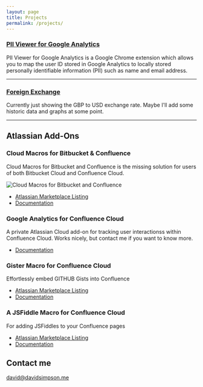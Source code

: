 ```yaml
---
layout: page
title: Projects
permalink: /projects/
---
```



### [PII Viewer for Google Analytics](/pii-viewer-for-google-analytics/) 
PII Viewer for Google Analytics is a Google Chrome extension which allows you to map the user ID stored in Google Analytics to locally stored personally identifiable information (PII) such as name and email address.

***

### [Foreign Exchange](/fx/) 
Currently just showing the GBP to USD exchange rate. Maybe I'll add some historic data and graphs at some point.


***

## Atlassian Add-Ons

### Cloud Macros for Bitbucket & Confluence

Cloud Macros for Bitbucket and Confluence is the missing solution for users of both Bitbucket Cloud and Confluence Cloud.

![Cloud Macros for Bitbucket and Confluence](https://dvdsmpsn.atlassian.net/wiki/download/attachments/11567116/4-macros.png?version=1&modificationDate=1445942143501&cacheVersion=1&api=v2&effects=border-simple,blur-border)

- [Atlassian Marketplace Listing](https://marketplace.atlassian.com/plugins/me.davidsimpson.confluence.addon.bitbucket-issues/cloud/overview)
- [Documentation](https://dvdsmpsn.atlassian.net/wiki/spaces/bitbucket)
   
### Google Analytics for Confluence Cloud

A private Atlassian Cloud add-on for tracking user interactionss within Confluence Cloud. Works nicely, but contact me if you want to know more.

- [Documentation](https://dvdsmpsn.atlassian.net/wiki/display/analytics/Documentation)

### Gister Macro for Confluence Cloud

Effortlessly embed GITHUB Gists into Confluence

- [Atlassian Marketplace Listing](https://marketplace.atlassian.com/plugins/me.davidsimpson.confluence.addon.gister/cloud/overview)
- [Documentation](https://dvdsmpsn.atlassian.net/wiki/spaces/gister)

### A JSFiddle Macro for Confluence Cloud

For adding JSFiddles to your Confluence pages

- [Atlassian Marketplace Listing](https://marketplace.atlassian.com/plugins/me.davidsimpson.confluence.addon.jsfiddle/server/overview)
- [Documentation](#TODO)



## Contact me

[david@davidsimpson.me](mailto:david@davidsimpson.me)
